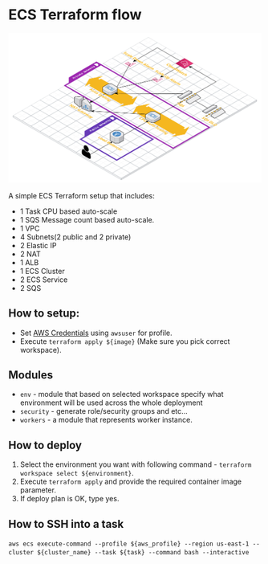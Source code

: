 # ECS Terraform flow

![preview](/preview.png)

A simple ECS Terraform setup that includes:

* 1 Task CPU based auto-scale
* 1 SQS Message count  based auto-scale.
* 1 VPC
* 4 Subnets(2 public and 2 private)
* 2 Elastic IP
* 2 NAT
* 1 ALB
* 1 ECS Cluster
* 2 ECS Service
* 2 SQS


## How to setup:

* Set [AWS Credentials](https://docs.aws.amazon.com/sdk-for-java/v1/developer-guide/setup-credentials.html#itemizedlist) using `awsuser` for profile.
* Execute `terraform apply ${image}` (Make sure you pick correct workspace).



## Modules

* `env` - module that based on selected workspace specify what environment will be used across the whole deployment
* `security` - generate role/security groups and etc...
* `workers` - a module that represents worker instance.

## How to deploy

1. Select the environment you want with following command - `terraform workspace select ${environment}`.
2. Execute `terraform apply` and provide the required container image parameter.
3. If deploy plan is OK, type yes.

## How to SSH into a task

`aws ecs execute-command --profile ${aws_profile} --region us-east-1 --cluster ${cluster_name} --task ${task} --command bash --interactive`